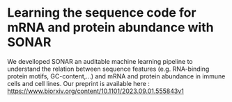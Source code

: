 # Learning the sequence code for mRNA and protein abundance with SONAR 

We develloped SONAR an auditable machine learning pipeline to understand the relation between sequence features (e.g. RNA-binding protein motifs, GC-content,...) and mRNA and protein abundance in immune cells and cell lines. 
Our preprint is available here : https://www.biorxiv.org/content/10.1101/2023.09.01.555843v1

